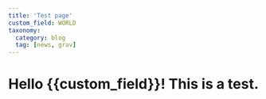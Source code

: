 ```yaml
---
title: 'Test page'
custom_field: WORLD
taxonomy:
  category: blog
  tag: [news, grav]
---
```


# Hello {{custom_field}}! This is a test.
